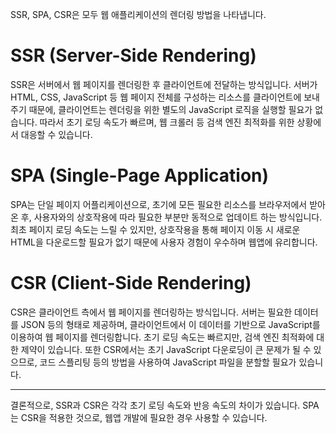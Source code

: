 SSR, SPA, CSR은 모두 웹 애플리케이션의 렌더링 방법을 나타냅니다.


# SSR (Server-Side Rendering)


SSR은 서버에서 웹 페이지를 렌더링한 후 클라이언트에 전달하는 방식입니다. 서버가 HTML, CSS, JavaScript 등 웹 페이지 전체를 구성하는 리소스를 클라이언트에 보내주기 때문에, 클라이언트는 렌더링을 위한 별도의 JavaScript 로직을 실행할 필요가 없습니다. 따라서 초기 로딩 속도가 빠르며, 웹 크롤러 등 검색 엔진 최적화를 위한 상황에서 대응할 수 있습니다.


# SPA (Single-Page Application)


SPA는 단일 페이지 어플리케이션으로, 초기에 모든 필요한 리소스를 브라우저에서 받아온 후, 사용자와의 상호작용에 따라 필요한 부분만 동적으로 업데이트 하는 방식입니다. 최초 페이지 로딩 속도는 느릴 수 있지만, 상호작용을 통해 페이지 이동 시 새로운 HTML을 다운로드할 필요가 없기 때문에 사용자 경험이 우수하며 웹앱에 유리합니다.


# CSR (Client-Side Rendering)


CSR은 클라이언트 측에서 웹 페이지를 렌더링하는 방식입니다. 서버는 필요한 데이터를 JSON 등의 형태로 제공하며, 클라이언트에서 이 데이터를 기반으로 JavaScript를 이용하여 웹 페이지를 렌더링합니다. 초기 로딩 속도는 빠르지만, 검색 엔진 최적화에 대한 제약이 있습니다. 또한 CSR에서는 초기 JavaScript 다운로딩이 큰 문제가 될 수 있으므로, 코드 스플리팅 등의 방법을 사용하여 JavaScript 파일을 분할할 필요가 있습니다.

---

결론적으로, SSR과 CSR은 각각 초기 로딩 속도와 반응 속도의 차이가 있습니다. SPA는 CSR을 적용한 것으로, 웹앱 개발에 필요한 경우 사용할 수 있습니다.